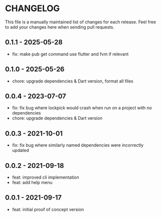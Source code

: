 # CHANGELOG

This file is a manually maintained list of changes for each release. Feel
free to add your changes here when sending pull requests.

## 0.1.1 - 2025-05-28

- fix: make pub get command use flutter and fvm if relevant

## 0.1.0 - 2025-05-26

- chore: upgrade dependencies & Dart version, format all files

## 0.0.4 - 2023-07-07

- fix: fix bug where lockpick would crash when run on a project with no dependencies
- chore: upgrade dependencies & Dart version

## 0.0.3 - 2021-10-01

- fix: fix bug where similarly named dependencies were incorrectly updated

## 0.0.2 - 2021-09-18

- feat: improved cli implementation
- feat: add help menu

## 0.0.1 - 2021-09-17

- feat: initial proof of concept version
